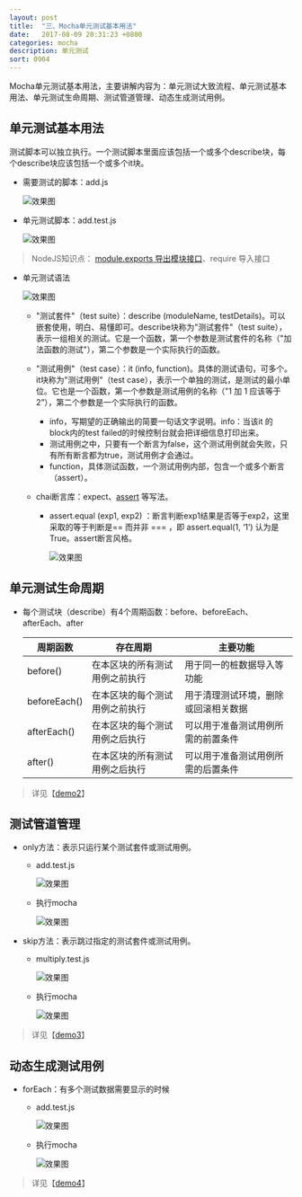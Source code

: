 ```yaml
---
layout: post
title:  "三、Mocha单元测试基本用法"
date:   2017-08-09 20:31:23 +0800
categories: mocha
description: 单元测试
sort: 0904
---
```


Mocha单元测试基本用法，主要讲解内容为：单元测试大致流程、单元测试基本用法、单元测试生命周期、测试管道管理、动态生成测试用例。

## 单元测试基本用法

测试脚本可以独立执行。一个测试脚本里面应该包括一个或多个describe块，每个describe块应该包括一个或多个it块。

- 需要测试的脚本：add.js

  ![效果图](/assets/mocha/0401.png)

- 单元测试脚本：add.test.js

  ![效果图](/assets/mocha/0402.png)

>  NodeJS知识点： [module.exports 导出模块接口](http://nodejs.cn/api/modules.html#modules_module_exports)、require  导入接口



- 单元测试语法

  ![效果图](/assets/mocha/0403.png)

  - "测试套件"（test suite）：describe (moduleName, testDetails)。可以嵌套使用，明白、易懂即可。describe块称为"测试套件"（test suite），表示一组相关的测试。它是一个函数，第一个参数是测试套件的名称（"加法函数的测试"），第二个参数是一个实际执行的函数。

  - "测试用例"（test case）：it (info, function)。具体的测试语句，可多个。it块称为"测试用例"（test case），表示一个单独的测试，是测试的最小单位。它也是一个函数，第一个参数是测试用例的名称（"1 加 1 应该等于 2”），第二个参数是一个实际执行的函数。
    - info，写期望的正确输出的简要一句话文字说明。info：当该it 的block内的test  failed的时候控制台就会把详细信息打印出来。
    - 测试用例之中，只要有一个断言为false，这个测试用例就会失败，只有所有断言都为true，测试用例才会通过。
    - function，具体测试函数，一个测试用例内部，包含一个或多个断言（assert）。

  - chai断言库：expect、[assert](http://chaijs.com/api/assert/)  等写法。

    - assert.equal (exp1, exp2) ：断言判断exp1结果是否等于exp2，这里采取的等于判断是== 而并非 === ，即 assert.equal(1, ‘1’) 认为是True。assert断言风格。

      ![效果图](/assets/mocha/0404.png)



## 单元测试生命周期

- 每个测试块（describe）有4个周期函数：before、beforeEach、afterEach、after

  | 周期函数         | 存在周期            | 主要功能               |
  | ------------ | --------------- | ------------------ |
  | before()     | 在本区块的所有测试用例之前执行 | 用于同一的桩数据导入等功能      |
  | beforeEach() | 在本区块的每个测试用例之前执行 | 用于清理测试环境，删除或回滚相关数据 |
  | afterEach()  | 在本区块的每个测试用例之后执行 | 可以用于准备测试用例所需的前置条件  |
  | after()      | 在本区块的所有测试用例之后执行 | 可以用于准备测试用例所需的后置条件  |

> 详见【[demo2](https://github.com/huanghui8030/Mocha/tree/master/demo02)】



## 测试管道管理

- only方法：表示只运行某个测试套件或测试用例。

  - add.test.js

    ![效果图](/assets/mocha/0405.png)

  - 执行mocha

    ![效果图](/assets/mocha/0406.png)

- skip方法：表示跳过指定的测试套件或测试用例。

  - multiply.test.js

    ![效果图](/assets/mocha/0407.png)

  - 执行mocha

    ![效果图](/assets/mocha/0408.png)

>  详见【[demo3](https://github.com/huanghui8030/Mocha/tree/master/demo03)】



## 动态生成测试用例

- forEach：有多个测试数据需要显示的时候

  - add.test.js

    ![效果图](/assets/mocha/0409.png)

  - 执行mocha

    ![效果图](/assets/mocha/0410.png)

>  详见【[demo4](https://github.com/huanghui8030/Mocha/tree/master/demo04)】

